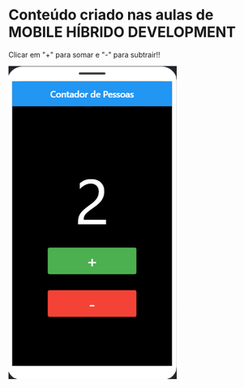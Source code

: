 # Conteúdo criado nas aulas de MOBILE HÍBRIDO DEVELOPMENT

Clicar em "+" para somar e "-" para subtrair!!

![PRINT!](AppContador.png)
